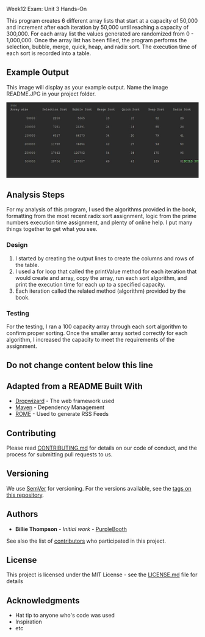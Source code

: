 Week12 Exam: Unit 3 Hands-On

This program creates 6 different array lists that start at a capacity of 50,000 and increment after each iteration by 50,000
until reaching a capacity of 300,000. For each array list the values generated are randomized from 0 - 1,000,000. Once the 
array list has been filled, the program performs the selection, bubble, merge, quick, heap, and radix sort. The execution time
of each sort is recorded into a table.

## Example Output

This image will display as your example output. Name the image README.JPG in your project folder.

![Sample Output](README.JPG)

## Analysis Steps

For my analysis of this program, I used the algorithms provided in the book, formatting from the
most recent radix sort assignment, logic from the prime numbers execution time assignment, and plenty
of online help. I put many things together to get what you see.

### Design

1) I started by creating the output lines to create the columns and rows of the table.
2) I used a for loop that called the printValue method for each iteration that would create and array,
copy the array, run each sort algorithm, and print the execution time for each up to a specified capacity.
3) Each iteration called the related method (algorithm) provided by the book.

### Testing

For the testing, I ran a 100 capacity array through each sort algorithm to confirm proper sorting. Once the
smaller array sorted correctly for each algorithm, I increased the capacity to meet the requirements of the 
assignment.

## Do not change content below this line
## Adapted from a README Built With

* [Dropwizard](http://www.dropwizard.io/1.0.2/docs/) - The web framework used
* [Maven](https://maven.apache.org/) - Dependency Management
* [ROME](https://rometools.github.io/rome/) - Used to generate RSS Feeds

## Contributing

Please read [CONTRIBUTING.md](https://gist.github.com/PurpleBooth/b24679402957c63ec426) for details on our code of conduct, and the process for submitting pull requests to us.

## Versioning

We use [SemVer](http://semver.org/) for versioning. For the versions available, see the [tags on this repository](https://github.com/your/project/tags). 

## Authors

* **Billie Thompson** - *Initial work* - [PurpleBooth](https://github.com/PurpleBooth)

See also the list of [contributors](https://github.com/your/project/contributors) who participated in this project.

## License

This project is licensed under the MIT License - see the [LICENSE.md](LICENSE.md) file for details

## Acknowledgments

* Hat tip to anyone who's code was used
* Inspiration
* etc
